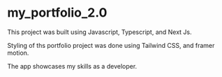 # my_portfolio_2.0

This project was built using Javascript, Typescript, and Next Js.

Styling of ths portfolio project was done using Tailwind CSS, and framer motion.

The app showcases my skills as a developer.
